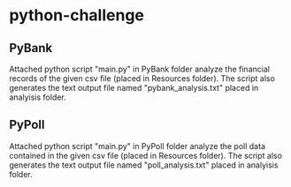 # python-challenge

## PyBank 
Attached python script "main.py" in PyBank folder analyze the financial records of the given csv file (placed in Resources folder). The script also generates the text output file named "pybank_analysis.txt" placed in analyisis folder.

## PyPoll 
Attached python script "main.py" in PyPoll folder analyze the poll data  contained in the given csv file (placed in Resources folder). The script also generates the text output file named "poll_analysis.txt" placed in analyisis folder.


